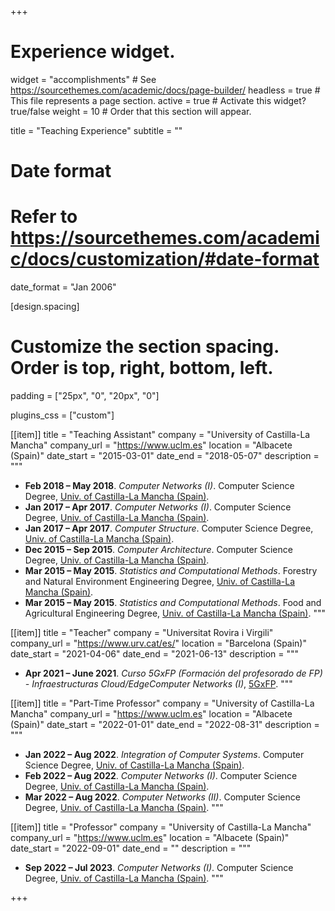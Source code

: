 +++
# Experience widget.
widget = "accomplishments"  # See https://sourcethemes.com/academic/docs/page-builder/
headless = true  # This file represents a page section.
active = true  # Activate this widget? true/false
weight = 10  # Order that this section will appear.

title = "Teaching Experience"
subtitle = ""

# Date format
#   Refer to https://sourcethemes.com/academic/docs/customization/#date-format
date_format = "Jan 2006"

[design.spacing]
  # Customize the section spacing. Order is top, right, bottom, left.
  padding = ["25px", "0", "20px", "0"]

plugins_css = ["custom"]

[[item]]
  title = "Teaching Assistant"
  company = "University of Castilla-La Mancha"
  company_url = "https://www.uclm.es"
  location = "Albacete (Spain)"
  date_start = "2015-03-01"
  date_end = "2018-05-07"
  description = """
  * **Feb 2018 – May 2018**. _Computer Networks (I)_. Computer Science Degree, <a href="https://www.uclm.es/" target="_blank">Univ. of Castilla-La Mancha (Spain)</a>.
  * **Jan 2017 – Apr 2017**. _Computer Networks (I)_. Computer Science Degree, <a href="https://www.uclm.es/" target="_blank">Univ. of Castilla-La Mancha (Spain)</a>.
  * **Jan 2017 – Apr 2017**. _Computer Structure_. Computer Science Degree, <a href="https://www.uclm.es/" target="_blank">Univ. of Castilla-La Mancha (Spain)</a>.
  * **Dec 2015 – Sep 2015**. _Computer Architecture_. Computer Science Degree, <a href="https://www.uclm.es/" target="_blank">Univ. of Castilla-La Mancha (Spain)</a>.
  * **Mar 2015 – May 2015**. _Statistics and Computational Methods_. Forestry and Natural Environment Engineering Degree, <a href="https://www.uclm.es/" target="_blank">Univ. of Castilla-La Mancha (Spain)</a>.
  * **Mar 2015 – May 2015**. _Statistics and Computational Methods_. Food and Agricultural Engineering Degree, <a href="https://www.uclm.es/" target="_blank">Univ. of Castilla-La Mancha (Spain)</a>.
"""

[[item]]
  title = "Teacher"
  company = "Universitat Rovira i Virgili"
  company_url = "https://www.urv.cat/es/"
  location = "Barcelona (Spain)"
  date_start = "2021-04-06"
  date_end = "2021-06-13"
  description = """
  * **Apr 2021 – June 2021**. _Curso 5GxFP (Formación del profesorado de FP) - Infraestructuras Cloud/EdgeComputer Networks (I)_, <a href="https://sites.google.com/xtec.cat/5gxfp/inici/" target="_blank">5GxFP</a>.
"""

[[item]]
  title = "Part-Time Professor"
  company = "University of Castilla-La Mancha"
  company_url = "https://www.uclm.es"
  location = "Albacete (Spain)"
  date_start = "2022-01-01"
  date_end = "2022-08-31"
  description = """
  * **Jan 2022 – Aug 2022**. _Integration of Computer Systems_. Computer Science Degree, <a href="https://www.uclm.es/" target="_blank">Univ. of Castilla-La Mancha (Spain)</a>.
  * **Feb 2022 – Aug 2022**. _Computer Networks (I)_. Computer Science Degree, <a href="https://www.uclm.es/" target="_blank">Univ. of Castilla-La Mancha (Spain)</a>.
  * **Mar 2022 – Aug 2022**. _Computer Networks (II)_. Computer Science Degree, <a href="https://www.uclm.es/" target="_blank">Univ. of Castilla-La Mancha (Spain)</a>.
"""

[[item]]
  title = "Professor"
  company = "University of Castilla-La Mancha"
  company_url = "https://www.uclm.es"
  location = "Albacete (Spain)"
  date_start = "2022-09-01"
  date_end = ""
  description = """
  * **Sep 2022 – Jul 2023**.  _Computer Networks (I)_. Computer Science Degree, <a href="https://www.uclm.es/" target="_blank">Univ. of Castilla-La Mancha (Spain)</a>.
"""

+++